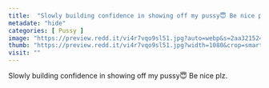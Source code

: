 ```yaml
---
title:  "Slowly building confidence in showing off my pussy😇 Be nice plz."
metadate: "hide"
categories: [ Pussy ]
image: "https://preview.redd.it/vi4r7vqo9sl51.jpg?auto=webp&s=2aa321524ce00c27f6333fca764043432033e4f8"
thumb: "https://preview.redd.it/vi4r7vqo9sl51.jpg?width=1080&crop=smart&auto=webp&s=048811742746e9d3cc46951873c334f06f01245c"
visit: ""
---
```

Slowly building confidence in showing off my pussy😇 Be nice plz.
